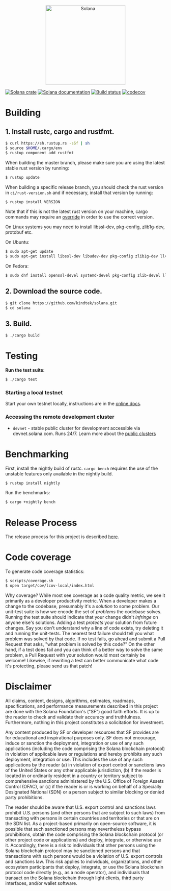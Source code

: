 <p align="center">
  <a href="https://solana.com">
    <img alt="Solana" src="https://i.imgur.com/IKyzQ6T.png" width="250" />
  </a>
</p>

[![Solana crate](https://img.shields.io/crates/v/solana-core.svg)](https://crates.io/crates/solana-core)
[![Solana documentation](https://docs.rs/solana-core/badge.svg)](https://docs.rs/solana-core)
[![Build status](https://badge.buildkite.com/8cc350de251d61483db98bdfc895b9ea0ac8ffa4a32ee850ed.svg?branch=master)](https://buildkite.com/kindtek/solana/builds?branch=master)
[![codecov](https://codecov.io/gh/kindtek/solana/branch/master/graph/badge.svg)](https://codecov.io/gh/kindtek/solana)

# Building

## **1. Install rustc, cargo and rustfmt.**

```bash
$ curl https://sh.rustup.rs -sSf | sh
$ source $HOME/.cargo/env
$ rustup component add rustfmt
```

When building the master branch, please make sure you are using the latest stable rust version by running:

```bash
$ rustup update
```

When building a specific release branch, you should check the rust version in `ci/rust-version.sh` and if necessary, install that version by running:

```bash
$ rustup install VERSION
```

Note that if this is not the latest rust version on your machine, cargo commands may require an [override](https://rust-lang.github.io/rustup/overrides.html) in order to use the correct version.

On Linux systems you may need to install libssl-dev, pkg-config, zlib1g-dev, protobuf etc.

On Ubuntu:

```bash
$ sudo apt-get update
$ sudo apt-get install libssl-dev libudev-dev pkg-config zlib1g-dev llvm clang cmake make libprotobuf-dev protobuf-compiler
```

On Fedora:

```bash
$ sudo dnf install openssl-devel systemd-devel pkg-config zlib-devel llvm clang cmake make protobuf-devel protobuf-compiler perl-core
```

## **2. Download the source code.**

```bash
$ git clone https://github.com/kindtek/solana.git
$ cd solana
```

## **3. Build.**

```bash
$ ./cargo build
```

# Testing

**Run the test suite:**

```bash
$ ./cargo test
```

### Starting a local testnet

Start your own testnet locally, instructions are in the [online docs](https://docs.solana.com/cluster/bench-tps).

### Accessing the remote development cluster

- `devnet` - stable public cluster for development accessible via
  devnet.solana.com. Runs 24/7. Learn more about the [public clusters](https://docs.solana.com/clusters)

# Benchmarking

First, install the nightly build of rustc. `cargo bench` requires the use of the
unstable features only available in the nightly build.

```bash
$ rustup install nightly
```

Run the benchmarks:

```bash
$ cargo +nightly bench
```

# Release Process

The release process for this project is described [here](RELEASE.md).

# Code coverage

To generate code coverage statistics:

```bash
$ scripts/coverage.sh
$ open target/cov/lcov-local/index.html
```

Why coverage? While most see coverage as a code quality metric, we see it primarily as a developer
productivity metric. When a developer makes a change to the codebase, presumably it's a _solution_ to
some problem. Our unit-test suite is how we encode the set of _problems_ the codebase solves. Running
the test suite should indicate that your change didn't _infringe_ on anyone else's solutions. Adding a
test _protects_ your solution from future changes. Say you don't understand why a line of code exists,
try deleting it and running the unit-tests. The nearest test failure should tell you what problem
was solved by that code. If no test fails, go ahead and submit a Pull Request that asks, "what
problem is solved by this code?" On the other hand, if a test does fail and you can think of a
better way to solve the same problem, a Pull Request with your solution would most certainly be
welcome! Likewise, if rewriting a test can better communicate what code it's protecting, please
send us that patch!

# Disclaimer

All claims, content, designs, algorithms, estimates, roadmaps,
specifications, and performance measurements described in this project
are done with the Solana Foundation's ("SF") good faith efforts. It is up to
the reader to check and validate their accuracy and truthfulness.
Furthermore, nothing in this project constitutes a solicitation for
investment.

Any content produced by SF or developer resources that SF provides are
for educational and inspirational purposes only. SF does not encourage,
induce or sanction the deployment, integration or use of any such
applications (including the code comprising the Solana blockchain
protocol) in violation of applicable laws or regulations and hereby
prohibits any such deployment, integration or use. This includes the use of
any such applications by the reader (a) in violation of export control
or sanctions laws of the United States or any other applicable
jurisdiction, (b) if the reader is located in or ordinarily resident in
a country or territory subject to comprehensive sanctions administered
by the U.S. Office of Foreign Assets Control (OFAC), or (c) if the
reader is or is working on behalf of a Specially Designated National
(SDN) or a person subject to similar blocking or denied party
prohibitions.

The reader should be aware that U.S. export control and sanctions laws
prohibit U.S. persons (and other persons that are subject to such laws)
from transacting with persons in certain countries and territories or
that are on the SDN list. As a project-based primarily on open-source
software, it is possible that such sanctioned persons may nevertheless
bypass prohibitions, obtain the code comprising the Solana blockchain
protocol (or other project code or applications) and deploy, integrate,
or otherwise use it. Accordingly, there is a risk to individuals that
other persons using the Solana blockchain protocol may be sanctioned
persons and that transactions with such persons would be a violation of
U.S. export controls and sanctions law. This risk applies to
individuals, organizations, and other ecosystem participants that
deploy, integrate, or use the Solana blockchain protocol code directly
(e.g., as a node operator), and individuals that transact on the Solana
blockchain through light clients, third party interfaces, and/or wallet
software.
